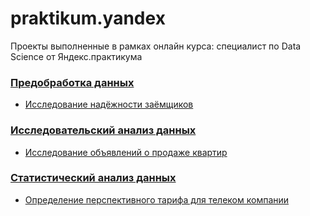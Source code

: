 # praktikum.yandex
Проекты выполненные в рамках онлайн курса: специалист по Data Science от Яндекс.практикума


### [Предобработка данных](/Customers%20Reliability%20Survey/)
* [Исследование надёжности заёмщиков](/Customers%20Reliability%20Survey/Pet_Project_1.ipynb)

### [Исследовательский анализ данных](/Survey%20of%20apartment%20advertisements/)
* [Исследование объявлений о продаже квартир](/Survey%20of%20apartment%20advertisements/Pet_project_2.ipynb)

### [Статистический анализ данных](Statistical%20Data%20Analysis)
* [Определение перспективного тарифа для телеком компании](/Statistical%20Data%20Analysis/Pet_Project_3.ipynb)
